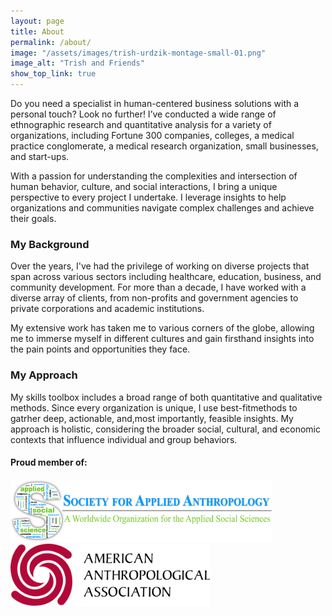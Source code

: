 ```yaml
---
layout: page
title: About
permalink: /about/
image: "/assets/images/trish-urdzik-montage-small-01.png"
image_alt: "Trish and Friends"
show_top_link: true
---
```


Do you need a specialist in human-centered business solutions with a personal touch? Look no further! I’ve conducted a wide range of ethnographic research and quantitative analysis for a variety of organizations, including Fortune 300 companies, colleges, a medical practice conglomerate, a medical research organization, small businesses, and start-ups. 

With a passion for understanding the complexities and intersection of human behavior, culture, and social interactions, I bring a unique perspective to every project I undertake. I leverage insights to help organizations and communities navigate complex challenges and achieve their goals. 

### My Background

Over the years, I've had the privilege of working on diverse projects that span across various sectors including healthcare, education, business, and community development. For more than a decade, I have worked with a diverse array of clients, from non-profits and government agencies to private corporations and academic institutions. 

My extensive work has taken me to various corners of the globe, allowing me to immerse myself in different cultures and gain firsthand insights into the pain points and opportunities they face. 

### My Approach

My skills toolbox includes a broad range of both quantitative and qualitative methods. Since every organization is unique, I use best-fitmethods to gatrher deep, actionable, and,most importantly, feasible insights. My approach is holistic, considering the broader social, cultural, and economic contexts that influence individual and group behaviors.

#### Proud member of:

<img src="/assets/images/sfaa-logo.png" alt="SfAA Logo" style="height: 100px;"/>

<img src="/assets/images/aaa-logo.svg" alt="AAA Logo" style="height: 100px;"/>
